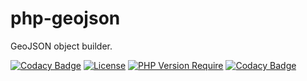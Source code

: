 # php-geojson
GeoJSON object builder.

[![Codacy Badge](https://api.codacy.com/project/badge/Grade/b08b36b973244566b7dc6cb0084eaa74)](https://app.codacy.com/gh/ronappleton/php-geojson?utm_source=github.com&utm_medium=referral&utm_content=ronappleton/php-geojson&utm_campaign=Badge_Grade_Settings)
[![License](http://poser.pugx.org/ronappleton/php-geojson/license)](https://packagist.org/packages/ronappleton/php-geojson)
[![PHP Version Require](http://poser.pugx.org/ronappleton/php-geojson/require/php)](https://packagist.org/packages/ronappleton/php-geojson)
[![Codacy Badge](https://app.codacy.com/project/badge/Grade/71b6bf0f18b743fc97e6feadc42e7a1a)](https://www.codacy.com/gh/ronappleton/php-geojson/dashboard?utm_source=github.com&amp;utm_medium=referral&amp;utm_content=ronappleton/tile38-php-client&amp;utm_campaign=Badge_Grade)
